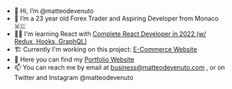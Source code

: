 - 👋 Hi, I’m @matteodevenuto
- 👦 I’m a 23 year old Forex Trader and Aspiring Developer from Monaco 🇲🇨
- 👨‍💻 I'm learning React with [Complete React Developer in 2022 (w/ Redux, Hooks, GraphQL)](https://www.udemy.com/course/complete-react-developer-zero-to-mastery/)
- 🏗 Currently I'm working on this project: [E-Commerce Website](https://github.com/matteodevenuto/CRWN-Clothing)
- 💼 Here you can find my [Portfolio Website](matteodevenuto.com)
- 📫 You can reach me by email at business@matteodevenuto.com , or on Twitter and Instagram @matteodevenuto

